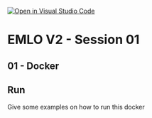 [![Open in Visual Studio Code](https://classroom.github.com/assets/open-in-vscode-c66648af7eb3fe8bc4f294546bfd86ef473780cde1dea487d3c4ff354943c9ae.svg)](https://classroom.github.com/online_ide?assignment_repo_id=8321775&assignment_repo_type=AssignmentRepo)
# EMLO V2 - Session 01

## 01 - Docker

## Run

Give some examples on how to run this docker
